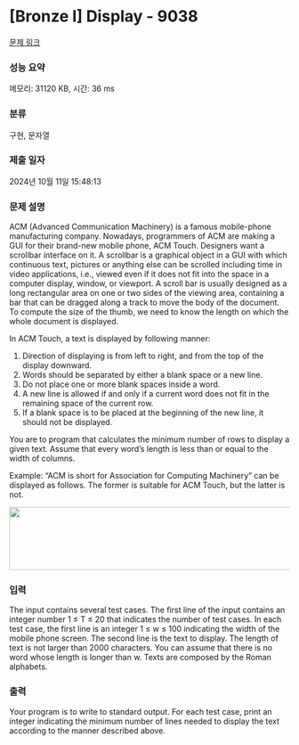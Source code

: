 # [Bronze I] Display - 9038 

[문제 링크](https://www.acmicpc.net/problem/9038) 

### 성능 요약

메모리: 31120 KB, 시간: 36 ms

### 분류

구현, 문자열

### 제출 일자

2024년 10월 11일 15:48:13

### 문제 설명

<p>ACM (Advanced Communication Machinery) is a famous mobile-phone manufacturing company. Nowadays, programmers of ACM are making a GUI for their brand-new mobile phone, ACM Touch. Designers want a scrollbar interface on it. A scrollbar is a graphical object in a GUI with which continuous text, pictures or anything else can be scrolled including time in video applications, i.e., viewed even if it does not fit into the space in a computer display, window, or viewport. A scroll bar is usually designed as a long rectangular area on one or two sides of the viewing area, containing a bar that can be dragged along a track to move the body of the document. To compute the size of the thumb, we need to know the length on which the whole document is displayed.</p>

<p>In ACM Touch, a text is displayed by following manner:</p>

<ol>
	<li>Direction of displaying is from left to right, and from the top of the display downward.</li>
	<li>Words should be separated by either a blank space or a new line.</li>
	<li>Do not place one or more blank spaces inside a word.</li>
	<li>A new line is allowed if and only if a current word does not fit in the remaining space of the current row.</li>
	<li>If a blank space is to be placed at the beginning of the new line, it should not be displayed.</li>
</ol>

<p>You are to program that calculates the minimum number of rows to display a given text. Assume that every word’s length is less than or equal to the width of columns.</p>

<p>Example: “ACM is short for Association for Computing Machinery” can be displayed as follows. The former is suitable for ACM Touch, but the latter is not.</p>

<p><img alt="" src="https://onlinejudgeimages.s3.amazonaws.com/problem/9038/%EC%8A%A4%ED%81%AC%EB%A6%B0%EC%83%B7%202017-01-05%20%EC%98%A4%ED%9B%84%202.33.38.png" style="height:113px; width:535px"></p>

### 입력 

 <p>The input contains several test cases. The first line of the input contains an integer number 1 ≤ T ≤ 20 that indicates the number of test cases. In each test case, the first line is an integer 1 ≤ w ≤ 100 indicating the width of the mobile phone screen. The second line is the text to display. The length of text is not larger than 2000 characters. You can assume that there is no word whose length is longer than w. Texts are composed by the Roman alphabets.</p>

### 출력 

 <p>Your program is to write to standard output. For each test case, print an integer indicating the minimum number of lines needed to display the text according to the manner described above.</p>

